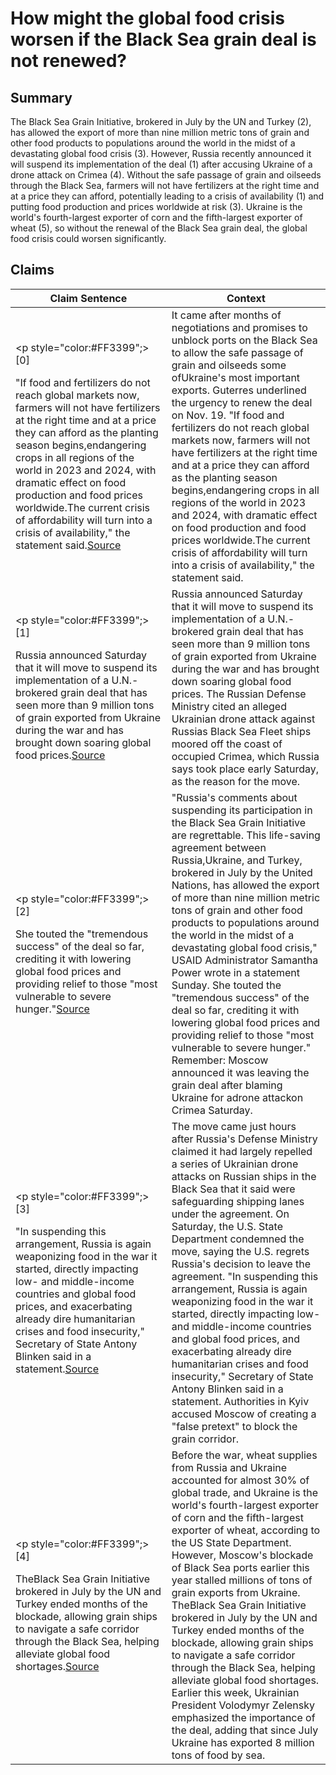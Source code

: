 # How might the global food crisis worsen if the Black Sea grain deal is not renewed?

## Summary
The Black Sea Grain Initiative, brokered in July by the UN and Turkey (2), has allowed the export of more than nine million metric tons of grain and other food products to populations around the world in the midst of a devastating global food crisis (3). However, Russia recently announced it will suspend its implementation of the deal (1) after accusing Ukraine of a drone attack on Crimea (4). Without the safe passage of grain and oilseeds through the Black Sea, farmers will not have fertilizers at the right time and at a price they can afford, potentially leading to a crisis of availability (1) and putting food production and prices worldwide at risk (3). Ukraine is the world's fourth-largest exporter of corn and the fifth-largest exporter of wheat (5), so without the renewal of the Black Sea grain deal, the global food crisis could worsen significantly.

## Claims
| Claim Sentence | Context |
|---|---|
|<p style="color:#FF3399";>[0]</p>"If food and fertilizers do not reach global markets now, farmers will not have fertilizers at the right time and at a price they can afford as the planting season begins,endangering crops in all regions of the world in 2023 and 2024, with dramatic effect on food production and food prices worldwide.The current crisis of affordability will turn into a crisis of availability," the statement said.<a href="https://www.cnn.com/europe/live-news/russia-ukraine-war-news-10-28-22/h_b30a7604a9715213627f72b83c992553" target="_blank">Source</a>| It came after months of negotiations and promises to unblock ports on the Black Sea to allow the safe passage of grain and oilseeds some ofUkraine's most important exports. Guterres underlined the urgency to renew the deal on Nov. 19. "If food and fertilizers do not reach global markets now, farmers will not have fertilizers at the right time and at a price they can afford as the planting season begins,endangering crops in all regions of the world in 2023 and 2024, with dramatic effect on food production and food prices worldwide.The current crisis of affordability will turn into a crisis of availability," the statement said.|
|<p style="color:#FF3399";>[1]</p>Russia announced Saturday that it will move to suspend its implementation of a U.N.-brokered grain deal that has seen more than 9 million tons of grain exported from Ukraine during the war and has brought down soaring global food prices.<a href="https://www.fox9.com/news/russia-suspending-ukraine-grain-export-deal" target="_blank">Source</a>| Russia announced Saturday that it will move to suspend its implementation of a U.N.-brokered grain deal that has seen more than 9 million tons of grain exported from Ukraine during the war and has brought down soaring global food prices. The Russian Defense Ministry cited an alleged Ukrainian drone attack against Russias Black Sea Fleet ships moored off the coast of occupied Crimea, which Russia says took place early Saturday, as the reason for the move.|
|<p style="color:#FF3399";>[2]</p>She touted the "tremendous success" of the deal so far, crediting it with lowering global food prices and providing relief to those "most vulnerable to severe hunger."<a href="https://www.cnn.com/europe/live-news/russia-ukraine-war-news-10-30-22/h_7a212ad0102564430de7de246a316266" target="_blank">Source</a>| "Russia's comments about suspending its participation in the Black Sea Grain Initiative are regrettable. This life-saving agreement between Russia,Ukraine, and Turkey, brokered in July by the United Nations, has allowed the export of more than nine million metric tons of grain and other food products to populations around the world in the midst of a devastating global food crisis," USAID Administrator Samantha Power wrote in a statement Sunday. She touted the "tremendous success" of the deal so far, crediting it with lowering global food prices and providing relief to those "most vulnerable to severe hunger." Remember: Moscow announced it was leaving the grain deal after blaming Ukraine for adrone attackon Crimea Saturday.|
|<p style="color:#FF3399";>[3]</p>"In suspending this arrangement, Russia is again weaponizing food in the war it started, directly impacting low- and middle-income countries and global food prices, and exacerbating already dire humanitarian crises and food insecurity," Secretary of State Antony Blinken said in a statement.<a href="https://www.npr.org/2022/10/29/1132608672/russia-says-it-is-suspending-a-grain-export-deal-with-ukraine" target="_blank">Source</a>| The move came just hours after Russia's Defense Ministry claimed it had largely repelled a series of Ukrainian drone attacks on Russian ships in the Black Sea that it said were safeguarding shipping lanes under the agreement. On Saturday, the U.S. State Department condemned the move, saying the U.S. regrets Russia's decision to leave the agreement. "In suspending this arrangement, Russia is again weaponizing food in the war it started, directly impacting low- and middle-income countries and global food prices, and exacerbating already dire humanitarian crises and food insecurity," Secretary of State Antony Blinken said in a statement. Authorities in Kyiv accused Moscow of creating a "false pretext" to block the grain corridor.|
|<p style="color:#FF3399";>[4]</p>TheBlack Sea Grain Initiative brokered in July by the UN and Turkey ended months of the blockade, allowing grain ships to navigate a safe corridor through the Black Sea, helping alleviate global food shortages.<a href="https://www.cnn.com/europe/live-news/russia-ukraine-war-news-10-20-22/h_a745a8d56b576bafa7cef6099dece796" target="_blank">Source</a>| Before the war, wheat supplies from Russia and Ukraine accounted for almost 30% of global trade, and Ukraine is the world's fourth-largest exporter of corn and the fifth-largest exporter of wheat, according to the US State Department. However, Moscow's blockade of Black Sea ports earlier this year stalled millions of tons of grain exports from Ukraine. TheBlack Sea Grain Initiative brokered in July by the UN and Turkey ended months of the blockade, allowing grain ships to navigate a safe corridor through the Black Sea, helping alleviate global food shortages. Earlier this week, Ukrainian President Volodymyr Zelensky emphasized the importance of the deal, adding that since July Ukraine has exported 8 million tons of food by sea.|
